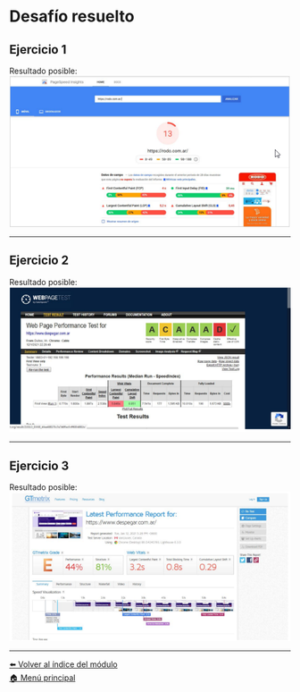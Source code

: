 # Desafío resuelto

## Ejercicio 1

Resultado posible:  
![solución uno](imagenes/desafio/sol1.png)

---

## Ejercicio 2

Resultado posible:  
![solución dos](imagenes/desafio/sol2.png)

---

## Ejercicio 3

Resultado posible:  
![solución tres](imagenes/desafio/sol3.png)

---

[⬅️ Volver al índice del módulo](../modulo5_pruebas_no_funcionales.md)  
[🏠 Menú principal](../README.md)